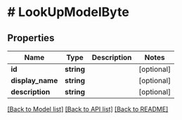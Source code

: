 # # LookUpModelByte

## Properties

Name | Type | Description | Notes
------------ | ------------- | ------------- | -------------
**id** | **string** |  | [optional]
**display_name** | **string** |  | [optional]
**description** | **string** |  | [optional]

[[Back to Model list]](../../README.md#models) [[Back to API list]](../../README.md#endpoints) [[Back to README]](../../README.md)
